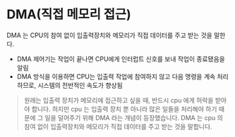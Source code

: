# DMA(직접 메모리 접근)

DMA 는 CPU의 참여 없이 입출력장치와 메모리가 직접 데이터를 주고 받는 것을 말한다.

* DMA 제어기는 작업이 끝나면 CPU에게 인터럽트 신호를 보내 작업이 종료됐음을 알림
* DMA 방식을 이용하면 CPU는 입출력 작업에 참여하지 않고 다음 명령을 계속 처리하므로, 시스템의 전반적인 속도가 향상됨



> 원래는 입출력 장치가 메모리에 접근하고 싶을 때, 반드시 cpu 에게 허락을 받아야 합니다. 하지만 cpu 는 입출력 장치 뿐 아니라 많은 일들을 처리해야 하기 때문에 그 일을 덜어주기 위해 DMA 라는 개념이 등장했습니다. DMA 는 cpu 의 참여 없이 입출력장치와 메모리가 직접 데이터를 주고 받는 것을 말합니다.
